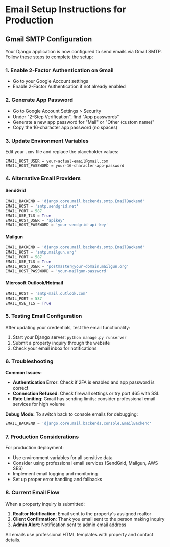 # Email Setup Instructions for Production

## Gmail SMTP Configuration

Your Django application is now configured to send emails via Gmail SMTP. Follow these steps to complete the setup:

### 1. Enable 2-Factor Authentication on Gmail
- Go to your Google Account settings
- Enable 2-Factor Authentication if not already enabled

### 2. Generate App Password
- Go to Google Account Settings > Security
- Under "2-Step Verification", find "App passwords"
- Generate a new app password for "Mail" or "Other (custom name)"
- Copy the 16-character app password (no spaces)

### 3. Update Environment Variables
Edit your `.env` file and replace the placeholder values:

```
EMAIL_HOST_USER = your-actual-email@gmail.com
EMAIL_HOST_PASSWORD = your-16-character-app-password
```

### 4. Alternative Email Providers

#### SendGrid
```python
EMAIL_BACKEND = 'django.core.mail.backends.smtp.EmailBackend'
EMAIL_HOST = 'smtp.sendgrid.net'
EMAIL_PORT = 587
EMAIL_USE_TLS = True
EMAIL_HOST_USER = 'apikey'
EMAIL_HOST_PASSWORD = 'your-sendgrid-api-key'
```

#### Mailgun
```python
EMAIL_BACKEND = 'django.core.mail.backends.smtp.EmailBackend'
EMAIL_HOST = 'smtp.mailgun.org'
EMAIL_PORT = 587
EMAIL_USE_TLS = True
EMAIL_HOST_USER = 'postmaster@your-domain.mailgun.org'
EMAIL_HOST_PASSWORD = 'your-mailgun-password'
```

#### Microsoft Outlook/Hotmail
```python
EMAIL_HOST = 'smtp-mail.outlook.com'
EMAIL_PORT = 587
EMAIL_USE_TLS = True
```

### 5. Testing Email Configuration

After updating your credentials, test the email functionality:

1. Start your Django server: `python manage.py runserver`
2. Submit a property inquiry through the website
3. Check your email inbox for notifications

### 6. Troubleshooting

**Common Issues:**
- **Authentication Error**: Check if 2FA is enabled and app password is correct
- **Connection Refused**: Check firewall settings or try port 465 with SSL
- **Rate Limiting**: Gmail has sending limits; consider professional email services for high volume

**Debug Mode:**
To switch back to console emails for debugging:
```python
EMAIL_BACKEND = 'django.core.mail.backends.console.EmailBackend'
```

### 7. Production Considerations

For production deployment:
- Use environment variables for all sensitive data
- Consider using professional email services (SendGrid, Mailgun, AWS SES)
- Implement email logging and monitoring
- Set up proper error handling and fallbacks

### 8. Current Email Flow

When a property inquiry is submitted:
1. **Realtor Notification**: Email sent to the property's assigned realtor
2. **Client Confirmation**: Thank you email sent to the person making inquiry
3. **Admin Alert**: Notification sent to admin email address

All emails use professional HTML templates with property and contact details.
